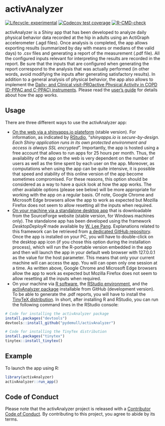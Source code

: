 
# activAnalyzer

<!-- badges: start -->

[![Lifecycle:
experimental](https://img.shields.io/badge/lifecycle-experimental-orange.svg)](https://lifecycle.r-lib.org/articles/stages.html#experimental)
[![Codecov test
coverage](https://codecov.io/gh/pydemull/activAnalyzer/branch/master/graph/badge.svg)](https://app.codecov.io/gh/pydemull/activAnalyzer?branch=master)
[![R-CMD-check](https://github.com/pydemull/activAnalyzer/workflows/R-CMD-check/badge.svg)](https://github.com/pydemull/activAnalyzer/actions)
<!-- badges: end -->

activAnalyzer is a Shiny app that has been developed to analyze daily
physical behavior data recorded at the hip in adults using an ActiGraph
accelerometer (.agd files). Once analysis is completed, the app allows
exporting results (summarized by day with means or medians of the valid
days) to .csv files and generating a report of the measurement (.pdf
file). All the configured inputs relevant for interpreting the results
are recorded in the report. Be sure that the inputs that are configured
when generating the report correspond to the analysis that was actually
performed (in other words, avoid modifying the inputs after generating
satisfactory results). In addition to a general analysis of physical
behavior, the app also allows to implement the [Daily- and Clinical
visit-PROactive Physical Activity in COPD (D-PPAC and C-PPAC)
instruments](https://erj.ersjournals.com/content/early/2015/05/28/09031936.00183014).
Please read the [user’s
guide](https://github.com/pydemull/activAnalyzer/blob/master/inst/guide/user_guide_en.pdf)
for details about how the app works.

## Usage

There are three different ways to use the activAnalyzer app:

-   [On the web via a shinyapps.io
    plateform](https://pydemull.shinyapps.io/activAnalyzer/) (stable
    version). For information, as indicated by
    [RStudio](https://www.shinyapps.io/), “*shinyapps.io is
    secure-by-design. Each Shiny application runs in its own protected
    environment and access is always SSL encrypted*”. Importantly, the
    app is hosted using a free account that allows to run apps for 25
    hours per month. Thus, the availability of the app on the web is
    very dependent on the number of users as well as the time spent by
    each user on the app. Moreover, as computations when using the app
    can be quite intensive, it is possible that speed and stability of
    this online version of the app become sometimes compromised. For
    these reasons, this option should be considered as a way to have a
    quick look at how the app works. The other available options (please
    see below) will be more appropriate for working with the app on a
    regular basis. Of note, Google Chrome and Microsoft Edge browsers
    allow the app to work as expected but Mozilla Firefox does not seem
    to allow resetting all the inputs when required.
-   [On your machine via a standalone desktop
    app](https://sourceforge.net/projects/activanalyzer) that is
    downloadable from the SourceForge website (stable version, for
    Windows machines only). The standalone app has been developed using
    the framework *DesktopDeployR* made available by [W. Lee
    Pang](https://github.com/wleepang). Explanations related to this
    framework can be retrieved from [a dedicated GitHub
    repository](https://github.com/wleepang/DesktopDeployR). Once the
    app is installed on your PC, you will have to double-click on the
    desktop app icon (if you chose this option during the installation
    process), which will run the R-portable version embedded in the app
    and then will launch the app in your default web browser with
    127.0.0.1 as the value for the host parameter. This means that only
    your current machine will can access the app. You will can open only
    one session at a time. As written above, Google Chrome and Microsoft
    Edge browsers allow the app to work as expected but Mozilla Firefox
    does not seem to allow resetting all the inputs when required.
-   On your machine via [R software](https://CRAN.R-project.org/), the
    [RStudio environment](https://www.rstudio.com/), and the
    [activAnalyzer package](https://github.com/pydemull/activAnalyzer)
    installable from GitHub (development version). To be able to
    generate the .pdf reports, you will have to install the [TinyTeX
    distribution](https://yihui.org/tinytex/). In short, after
    installing R and RStudio, you can run the following command lines in
    the RStudio console:

``` r
# Code for installing the activAnalyzer package
install.packages("devtools")
devtools::install_github("pydemull/activAnalyzer")

# Code for installing the TinyTex distribution
install.packages("tinytex")
tinytex::install_tinytex()
```

## Example

To launch the app using R:

``` r
library(activAnalyzer)
activAnalyzer::run_app()
```

## Code of Conduct

Please note that the activAnalyzer project is released with a
[Contributor Code of
Conduct](https://pydemull.github.io/activAnalyzer/CODE_OF_CONDUCT.html).
By contributing to this project, you agree to abide by its terms.
